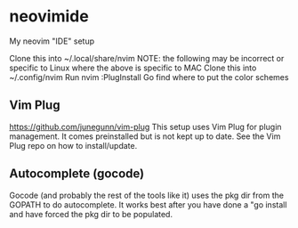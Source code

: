 # neovimide
My neovim "IDE" setup

Clone this into ~/.local/share/nvim 
NOTE: the following may be incorrect or specific to Linux where the above is specific to MAC
Clone this into ~/.config/nvim
Run nvim
:PlugInstall
Go find where to put the color schemes

## Vim Plug
https://github.com/junegunn/vim-plug
This setup uses Vim Plug for plugin management. It comes preinstalled but is not kept up to date. See the Vim Plug repo on how to install/update.

## Autocomplete (gocode)
Gocode (and probably the rest of the tools like it) uses the pkg dir from the GOPATH to do autocomplete. It works best after you have done a "go install <package> and have forced the pkg dir to be populated.
